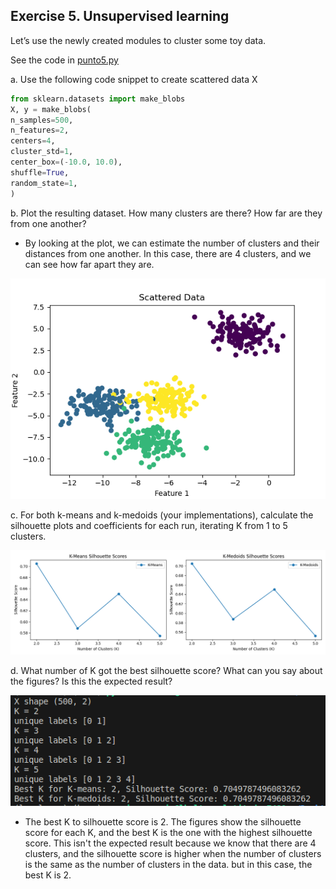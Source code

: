 ## Exercise 5. Unsupervised learning

Let’s use the newly created modules to cluster some toy data.

See the code in [punto5.py](punto5.py)

a. Use the following code snippet to create scattered data X
```python
from sklearn.datasets import make_blobs
X, y = make_blobs(
n_samples=500,
n_features=2,
centers=4,
cluster_std=1,
center_box=(-10.0, 10.0),
shuffle=True,
random_state=1,
)
```
b. Plot the resulting dataset. How many clusters are there? How far are they from one another?

- By looking at the plot, we can estimate the number of clusters and their distances from one another. In this case, there are 4 clusters, and we can see how far apart they are.

![Alt text](../assets/images/Figure_1.png)

c. For both k-means and k-medoids (your implementations), calculate the silhouette plots and
coefficients for each run, iterating K from 1 to 5 clusters.

![Alt text](../assets/images/Figure_2.png)

d. What number of K got the best silhouette score? What can you say about the figures? Is this the
expected result?

![Alt text](../assets/images/bestKtosilhoutteScore.png)

- The best K to silhouette score is 2. The figures show the silhouette score for each K, and the best K is the one with the highest silhouette score. This isn't the expected result because we know that there are 4 clusters, and the silhouette score is higher when the number of clusters is the same as the number of clusters in the data. but in this case, the best K is 2.